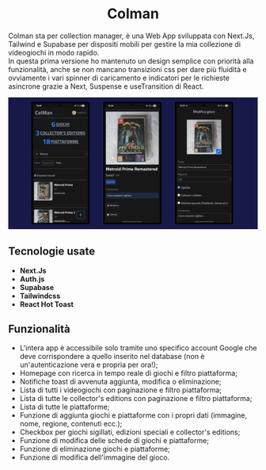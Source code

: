 <div align="center">

  <h1>Colman</h1>

</div>
<p>Colman sta per collection manager, è una Web App sviluppata con Next.Js, Tailwind e Supabase per dispositi mobili per gestire la mia collezione di videogiochi in modo rapido.<br>
In questa prima versione ho mantenuto un design semplice con priorità alla funzionalità, anche se non mancano transizioni css per dare più fluidità e ovviamente i vari spinner di caricamento e indicatori per le richieste asincrone grazie a Next, Suspense e useTransition di React.
</p>

![schermate-Colman](colman-showcase.png)

## Tecnologie usate

- **Next.Js**
- **Auth.js**
- **Supabase**
- **Tailwindcss**
- **React Hot Toast**

## Funzionalità

- L'intera app è accessibile solo tramite uno specifico account Google che deve corrispondere a quello inserito nel database (non è un'autenticazione vera e propria per ora!);
- Homepage con ricerca in tempo reale di giochi e filtro piattaforma;
- Notifiche toast di avvenuta aggiunta, modifica o eliminazione;
- Lista di tutti i videogiochi con paginazione e filtro piattaforma;
- Lista di tutte le collector's editions con paginazione e filtro piattaforma;
- Lista di tutte le piattaforme;
- Funzione di aggiunta giochi e piattaforme con i propri dati (immagine, nome, regione, contenuti ecc.);
- Checkbox per giochi sigillati, edizioni speciali e collector's editions;
- Funzione di modifica delle schede di giochi e piattaforme;
- Funzione di eliminazione giochi e piattaforme;
- Funzione di modifica dell'immagine del gioco.
